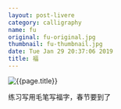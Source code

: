 ```yaml
---
layout: post-livere
category: calligraphy
name: fu
original: fu-original.jpg
thumbnail: fu-thumbnail.jpg
date: Tue Jan 29 20:37:06 2019
title: 福
---
```


![{{page.title}}](/gallery//{{page.category}}//{{page.original}})

练习写用毛笔写福字，春节要到了
